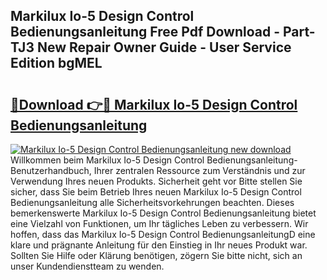 ## Markilux Io-5 Design Control Bedienungsanleitung Free Pdf Download - Part-TJ3 New Repair Owner Guide - User Service Edition bgMEL

# <h2><a href="http://df0iwx.blite.top/?on=Markilux+Io-5+Design+Control+Bedienungsanleitung">🔗Download 👉🔴 Markilux Io-5 Design Control Bedienungsanleitung</a></h2>

[![Markilux Io-5 Design Control Bedienungsanleitung new download](https://i.imgur.com/lujVjoI.png)](http://df0iwx.blite.top/?on=Markilux+Io-5+Design+Control+Bedienungsanleitung)
Willkommen beim Markilux Io-5 Design Control Bedienungsanleitung-Benutzerhandbuch, Ihrer zentralen Ressource zum Verständnis und zur Verwendung Ihres neuen Produkts. Sicherheit geht vor Bitte stellen Sie sicher, dass Sie beim Betrieb Ihres neuen Markilux Io-5 Design Control Bedienungsanleitung alle Sicherheitsvorkehrungen beachten. Dieses bemerkenswerte Markilux Io-5 Design Control Bedienungsanleitung bietet eine Vielzahl von Funktionen, um Ihr tägliches Leben zu verbessern. Wir hoffen, dass das Markilux Io-5 Design Control BedienungsanleitungD eine klare und prägnante Anleitung für den Einstieg in Ihr neues Produkt war. Sollten Sie Hilfe oder Klärung benötigen, zögern Sie bitte nicht, sich an unser Kundendienstteam zu wenden.
